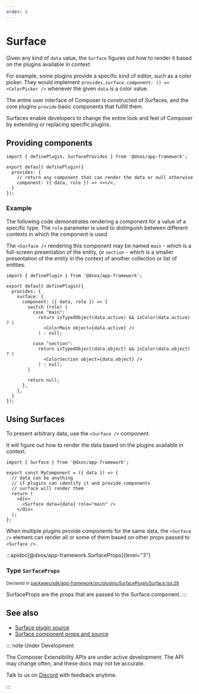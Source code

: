 ```yaml
---
order: 6
---
```


# Surface

Given any kind of `data` value, the `Surface` figures out how to render it based on the plugins available in context.

For example, some plugins provide a specific kind of editor, such as a color picker. They would implement `provides.surface.component: () => <ColorPicker />` whenever the given `data` is a color value.

The entire user interface of Composer is constructed of Surfaces, and the core plugins `provide` basic components that fulfill them.

Surfaces enable developers to change the entire look and feel of Composer by extending or replacing specific plugins.

## Providing components

```tsx
import { definePlugin, SurfaceProvides } from '@dxos/app-framework';

export default definePlugin({
  provides: {
    // return any component that can render the data or null otherwise
    component: ({ data, role }) => <></>, 
  }
});

```

### Example

The following code demonstrates rendering a component for a value of a specific type. The `role` parameter is used to distinguish between different contexts in which the component is used.

The `<Surface />` rendering this component may be named `main` - which is a full-screen presentation of the entity, or `section` - which is a smaller presentation of the entity in the context of another collection or list of entities.

```tsx
import { definePlugin } from '@dxos/app-framework';

export default definePlugin({
  provides: {
    surface: {
      component: ({ data, role }) => {
        switch (role) {
          case "main":
            return isTypedObject(data.active) && isColor(data.active) ? (
              <ColorMain object={data.active} />
            ) : null;

          case "section":
            return isTypedObject(data.object) && isColor(data.object) ? (
              <ColorSection object={data.object} />
            ) : null;
        }

        return null;
      },
    },
  }
});
```

## Using Surfaces

To present arbitrary data, use the `<Surface />` component.

It will figure out how to render the data based on the plugins available in context.

```tsx
import { Surface } from '@dxos/app-framework';

export const MyComponent = ({ data }) => {
  // data can be anything
  // if plugins can identify it and provide components
  // surface will render them
  return (
    <div>
      <Surface data={data} role="main" />
    </div>
  );
};

```

When multiple plugins provide components for the same data, the `<Surface />` element can render all or some of them based on other props passed to `<Surface />`.

:::apidoc[@dxos/app-framework.SurfaceProps]{level="3"}
### Type `SurfaceProps`

<sub>Declared in [packages/sdk/app-framework/src/plugins/SurfacePlugin/Surface.tsx:29](https://github.com/dxos/dxos/blob/ee0bfefcb/packages/sdk/app-framework/src/plugins/SurfacePlugin/Surface.tsx#L29)</sub>

SurfaceProps are the props that are passed to the Surface component.
:::

## See also

* [Surface plugin source](https://github.com/dxos/dxos/blob/main/packages/sdk/app-framework/src/plugins/SurfacePlugin/plugin.tsx)
* [Surface component props and source](https://github.com/dxos/dxos/blob/main/packages/sdk/app-framework/src/plugins/SurfacePlugin/Surface.tsx)

::: note Under Development

The Composer Extensibility APIs are under active development. The API may change often, and these docs may not be accurate.

Talk to us on [Discord](https://discord.gg/eXVfryv3sW) with feedback anytime.

:::
